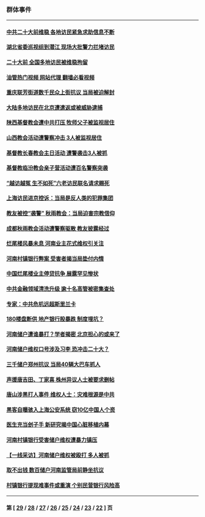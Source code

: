 ### 群体事件
---
#### [中共二十大前维稳 各地访民紧急求助信息不断](../../pages/ncid279/n13822888.md?09130845) 
#### [湖北省委巡视组到潜江 现场大批警力拦堵访民](../../pages/ncid279/n13820243.md?09130845) 
#### [二十大前 全国多地访民被维稳拘留](../../pages/ncid279/n13819431.md?09130845) 
#### [油管热门视频 网站代理 翻墙必看视频](http://209.222.30.114:81/youtube.html?09130845)
#### [重庆联芳街道数千民众上街抗议 当局被迫解封](../../pages/ncid279/n13812220.md?09130845) 
#### [大陆多地访民在北京遭遣返或被威胁逮捕](../../pages/ncid279/n13812104.md?09130845) 
#### [陕西基督教会遭中共打压 牧师父子被监视居住](../../pages/ncid279/n13811611.md?09130845) 
#### [山西教会活动遭警察冲击 3人被监视居住](../../pages/ncid279/n13808966.md?09130845) 
#### [基督教长春教会主日活动 遭警袭击3人被抓](../../pages/ncid279/n13806935.md?09130845) 
#### [基督教临汾教会亲子营活动遭百名警察突袭](../../pages/ncid279/n13806527.md?09130845) 
#### [“越访越冤 生不如死”六老访民联名请求赐死](../../pages/ncid279/n13805907.md?09130845) 
#### [上海访民进京控诉：当局是反人类的犯罪集团](../../pages/ncid279/n13803858.md?09130845) 
#### [教友被控“袭警” 秋雨教会：当局迫害宗教信仰](../../pages/ncid279/n13803563.md?09130845) 
#### [成都秋雨教会活动遭警察驱散 教友披露经过](../../pages/ncid279/n13802541.md?09130845) 
#### [烂尾楼风暴未息 河南业主花式维权引关注](../../pages/ncid279/n13794519.md?09130845) 
#### [河南村镇银行弊案 受害者揭当局垫付内情](../../pages/ncid279/n13791990.md?09130845) 
#### [中国烂尾楼业主停贷抗争 展露罕见惨状](../../pages/ncid279/n13787794.md?09130845) 
#### [中共金融领域清洗升级 逾十名高管被密集查处](../../pages/ncid279/n13782694.md?09130845) 
#### [专家：中共危机远超斯里兰卡](../../pages/ncid279/n13782248.md?09130845) 
#### [180楼盘断供 地产银行股暴跌 制度埋坑？](../../pages/ncid279/n13780778.md?09130845) 
#### [河南储户遭谁暴打？学者揭密 北京担心的或来了](../../pages/ncid279/n13779407.md?09130845) 
#### [河南储户维权口号涉及习李 恐冲击二十大？](../../pages/ncid279/n13778148.md?09130845) 
#### [三千储户郑州抗议 当局40辆大巴车抓人](../../pages/ncid279/n13777593.md?09130845) 
#### [声援唐吉田、丁家喜 株州异议人士被要求删帖](../../pages/ncid279/n13775534.md?09130845) 
#### [唐山涉黑打人事件 维权人士：灾难根源是中共](../../pages/ncid279/n13773534.md?09130845) 
#### [黑客自曝骇入上海公安系统 窃10亿中国人个资](../../pages/ncid279/n13773395.md?09130845) 
#### [医生充当刽子手 新研究揭中国心脏移植内幕](../../pages/ncid279/n13772291.md?09130845) 
#### [河南村镇银行受害储户维权遭暴力镇压](../../pages/ncid279/n13770841.md?09130845) 
#### [【一线采访】河南储户维权被殴打 多人被抓](../../pages/ncid279/n13768629.md?09130845) 
#### [取不出钱 数百储户河南监管局前静坐抗议](../../pages/ncid279/n13767198.md?09130845) 
#### [村镇银行提现难事件或重演 个别民营银行风险高](../../pages/ncid279/n13764495.md?09130845) 

---
#### 第 [ [29](./29.md?09130845) / [28](./28.md?09130845) / [27](./27.md?09130845) / [26](./26.md?09130845) / [25](./25.md?09130845) / [24](./24.md?09130845) / [23](./23.md?09130845) / [22](./22.md?09130845) ] 页
